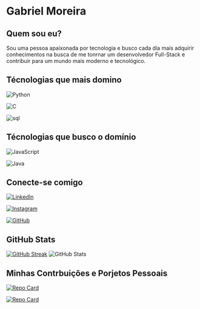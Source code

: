 
# Gabriel Moreira
## Quem sou eu?
Sou uma pessoa apaixonada por tecnologia e busco cada dia mais adquirir conhecimentos na busca de me tonrnar um desenvolvedor Full-Stack e contribuir para um mundo mais moderno e tecnológico.
## Técnologias que mais domino 
![Python](https://img.shields.io/badge/Python-000?style=for-the-badge&logo=python) 

![C](https://img.shields.io/badge/C-000?style=for-the-badge&logo=c)

![sql](https://img.shields.io/badge/Sql-000?style=for-the-badge&logo=Sql)

## Técnologias que busco o domínio 
![JavaScript](https://img.shields.io/badge/JavaScript-000?style=for-the-badge&logo=javascript)

![Java](https://img.shields.io/badge/Java-000?style=for-the-badge&logo=java)
## Conecte-se comigo
[![LinkedIn](https://img.shields.io/badge/LinkedIn-000?style=for-the-badge&logo=linkedin&logoColor=0E76A8)](https://www.linkedin.com/in/gabrielmoreira2107/)

[![Instagram](https://img.shields.io/badge/Instagram-000?style=for-the-badge&logo=instagram)](https://www.instagram.com/gabriel.m0_/)

[![GitHub](https://img.shields.io/badge/GitHUb-000?style=for-the-badge&logo=GitHub)](https://www.GitHub.com/Gabriel-0001/)

## GitHub Stats
[![GitHub Streak](https://streak-stats.demolab.com/?user=Gabriel-0001&theme=bear&background=000&border=30A3DC&dates=FFF)](https://git.io/streak-stats) ![GitHub Stats](https://github-readme-stats.vercel.app/api?username=Gabriel-0001&theme=transparent&bg_color=000&border_color=30A3DC&show_icons=true&icon_color=30A3DC&title_color=E94D5F&text_color=FFF)
## Minhas Contrbuições e Porjetos Pessoais
[![Repo Card](https://github-readme-stats.vercel.app/api/pin/?username=Gabriel-0001&repo=dio-lab-open-source&bg_color=000&border_color=30A3DC&show_icons=true&icon_color=30A3DC&title_color=E94D5F&text_color=FFF)](https://github.com/Gabriel-0001/dio-lab-open-source)

[![Repo Card](https://github-readme-stats.vercel.app/api/pin/?username=Gabriel-0001&repo=JOGO_DA_VELHA_IA&bg_color=000&border_color=30A3DC&show_icons=true&icon_color=30A3DC&title_color=E94D5F&text_color=FFF)](https://github.com/Gabriel-0001/JOGO_DA_VELHA_IA)